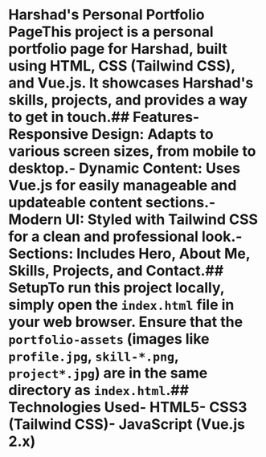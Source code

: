 # Harshad's Personal Portfolio PageThis project is a personal portfolio page for Harshad, built using HTML, CSS (Tailwind CSS), and Vue.js. It showcases Harshad's skills, projects, and provides a way to get in touch.## Features- **Responsive Design**: Adapts to various screen sizes, from mobile to desktop.- **Dynamic Content**: Uses Vue.js for easily manageable and updateable content sections.- **Modern UI**: Styled with Tailwind CSS for a clean and professional look.- **Sections**: Includes Hero, About Me, Skills, Projects, and Contact.## SetupTo run this project locally, simply open the `index.html` file in your web browser. Ensure that the `portfolio-assets` (images like `profile.jpg`, `skill-*.png`, `project*.jpg`) are in the same directory as `index.html`.## Technologies Used- HTML5- CSS3 (Tailwind CSS)- JavaScript (Vue.js 2.x)